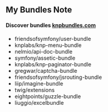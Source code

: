 ## My Bundles Note

#### Discover bundles [knpbundles.com](http://knpbundles.com/)
 - friendsofsymfony/user-bundle
 - knplabs/knp-menu-bundle
 - nelmio/api-doc-bundle
 - symfony/assetic-bundle
 - knplabs/knp-paginator-bundle
 - gregwar/captcha-bundle
 - friendsofsymfony/jsrouting-bundle
 - liip/imagine-bundle
 - twig/extensions
 - eightpoints/guzzle-bundle
 - liuggio/excelbundle